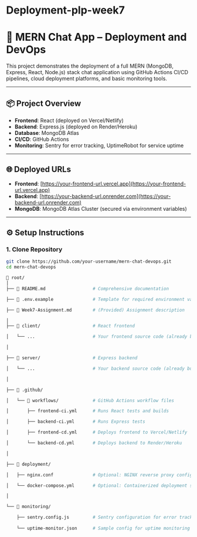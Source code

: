 # Deployment-plp-week7
# 🚀 MERN Chat App – Deployment and DevOps

This project demonstrates the deployment of a full MERN (MongoDB, Express, React, Node.js) stack chat application using GitHub Actions CI/CD pipelines, cloud deployment platforms, and basic monitoring tools.

---

## 📦 Project Overview

- **Frontend**: React (deployed on Vercel/Netlify)
- **Backend**: Express.js (deployed on Render/Heroku)
- **Database**: MongoDB Atlas
- **CI/CD**: GitHub Actions
- **Monitoring**: Sentry for error tracking, UptimeRobot for service uptime

---

## 🌐 Deployed URLs

- **Frontend**: [https://your-frontend-url.vercel.app](https://your-frontend-url.vercel.app)
- **Backend**: [https://your-backend-url.onrender.com](https://your-backend-url.onrender.com)
- **MongoDB**: MongoDB Atlas Cluster (secured via environment variables)

---

## ⚙️ Setup Instructions

### 1. Clone Repository

```bash
git clone https://github.com/your-username/mern-chat-devops.git
cd mern-chat-devops

📁 root/
│
├── 📄 README.md                  # Comprehensive documentation 

├── 📄 .env.example               # Template for required environment variables

├── 📄 Week7-Assignment.md        # (Provided) Assignment description

│
├── 📁 client/                    # React frontend

│   └── ...                      # Your frontend source code (already built in previous weeks)

│

├── 📁 server/                    # Express backend

│   └── ...                      # Your backend source code (already built in previous weeks)

│

├── 📁 .github/

│   └── 📁 workflows/             # GitHub Actions workflow files

│       ├── frontend-ci.yml      # Runs React tests and builds

│       ├── backend-ci.yml       # Runs Express tests

│       ├── frontend-cd.yml      # Deploys frontend to Vercel/Netlify

│       └── backend-cd.yml       # Deploys backend to Render/Heroku

│

├── 📁 deployment/

│   ├── nginx.conf               # Optional: NGINX reverse proxy config

│   └── docker-compose.yml       # Optional: Containerized deployment script

│

└── 📁 monitoring/

    ├── sentry.config.js         # Sentry configuration for error tracking
    
    └── uptime-monitor.json      # Sample config for uptime monitoring (e.g., UptimeRobot)
    

